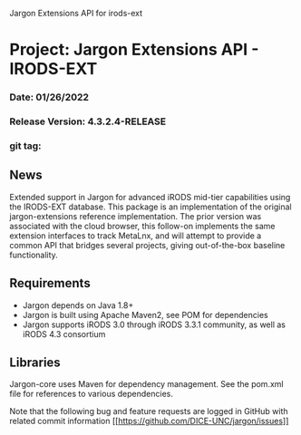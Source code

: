 
Jargon Extensions API for irods-ext


# Project: Jargon Extensions API - IRODS-EXT
### Date: 01/26/2022
### Release Version: 4.3.2.4-RELEASE
### git tag: 

## News

Extended support in Jargon for advanced iRODS mid-tier capabilities using the IRODS-EXT database.  This package is an implementation of the
original jargon-extensions reference implementation. The prior version was associated with the cloud browser, this follow-on implements the
same extension interfaces to track MetaLnx, and will attempt to provide a common API that bridges several projects, giving out-of-the-box baseline functionality.

## Requirements

* Jargon depends on Java 1.8+
* Jargon is built using Apache Maven2, see POM for dependencies
* Jargon supports iRODS 3.0 through iRODS 3.3.1 community, as well as iRODS 4.3 consortium

## Libraries

Jargon-core uses Maven for dependency management.  See the pom.xml file for references to various dependencies.

Note that the following bug and feature requests are logged in GitHub with related commit information [[https://github.com/DICE-UNC/jargon/issues]]

